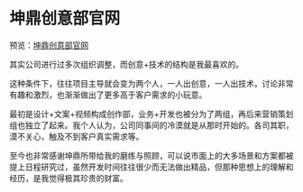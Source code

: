 # 坤鼎创意部官网

预览：[坤鼎创意部官网](https://foreverz133.github.io/small-works/1/kdc-creative/)

其实公司进行过多次组织调整，而创意+技术的结构是我最喜欢的。

这种条件下，往往项目主导就会变为两个人，一人出创意，一人出技术，讨论非常有趣和激烈，也渐渐做出了更多高于客户需求的小玩意。

最初是设计+文案+视频构成创作部，业务+开发也被分为了两组，再后来营销策划组也独立了起来。我个人认为，公司同事间的冷漠就是从那时开始的。各司其职，漠不关心，触及不到客户真实需求等。

至今也非常感谢坤鼎所带给我的磨练与照顾，可以说市面上的大多场景和方案都被提上日程研究过，虽然开发时间往往很少而无法做出精品，但那种思想上的理解和经历，是我觉得极其珍贵的财富。

